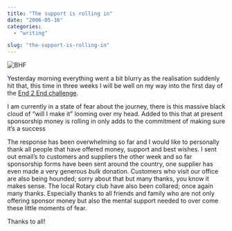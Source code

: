 ```yaml
---
title: "The support is rolling in"
date: "2006-05-16"
categories:
  - "writing"

slug: "the-support-is-rolling-in"
---
```


![BHF](/images/147476869.jpg)

Yesterday morning everything went a bit blurry as the realisation suddenly hit that, this time in three weeks I will be well on my way into the first day of the [End 2 End challenge](https://adamchamberlin.info/tagged/end2end).

I am currently in a state of fear about the journey, there is this massive black cloud of “will I make it” looming over my head. Added to this that at present sponsorship money is rolling in only adds to the commitment of making sure it’s a success

The response has been overwhelming so far and I would like to personally thank all people that have offered money, support and best wishes.
I sent out email’s to customers and suppliers the other week and so far sponsorship forms have been sent around the country, one supplier has even made a very generous _bulk_ donation. Customers who visit our office are also being hounded; sorry about that but many thanks, you know it makes sense. The local Rotary club have also been collared; once again many thanks.
Especially thanks to all friends and family who are not only offering sponsor money but also the mental support needed to over come these little moments of fear.

Thanks to all!
